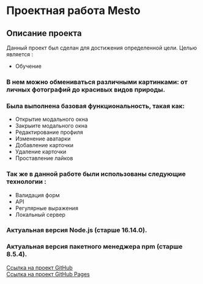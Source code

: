 # Проектная работа Mesto
## Описание проекта 
Данный проект был сделан для достижения определенной цели. Целью является :
 * Обучение
### В нем можно обмениваться различными картинками: от личных фотографий  до красивых видов природы.
### Была выполнена базовая функциональность, такая как:
 * Открытие модального окна
 * Закрыите модального окна
 * Редактирование профиля
 * Изменение аватарки 
 * Добавление карточки
 * Удаление карточки 
 * Проставление лайков
### Так же в данной работе были использованы следующие технологии :
 * Валидация форм 
 * API
 * Регулярные выражения
 * Локальный сервер
### **Актуальная версия Node.js (старше 16.14.0).**  
### **Актуальная версия пакетного менеджера npm (старше 8.5.4).**  
[Ссылка на проект GitHub](https://github.com/Nigerion/mesto-project-ff)  
[Ссылка на проект GitHub Pages]()